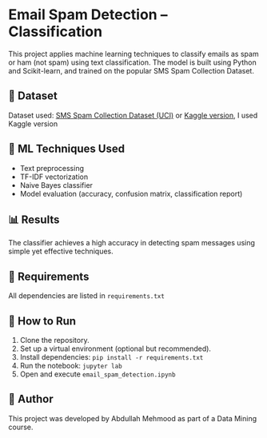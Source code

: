 # Email Spam Detection – Classification

This project applies machine learning techniques to classify emails as spam or ham (not spam) using text classification. The model is built using Python and Scikit-learn, and trained on the popular SMS Spam Collection Dataset.

## 📁 Dataset
Dataset used: [SMS Spam Collection Dataset (UCI)](https://archive.ics.uci.edu/ml/datasets/SMS+Spam+Collection) or [Kaggle version](https://www.kaggle.com/datasets/uciml/sms-spam-collection-dataset), I used Kaggle version

## 🧠 ML Techniques Used
- Text preprocessing
- TF-IDF vectorization
- Naive Bayes classifier
- Model evaluation (accuracy, confusion matrix, classification report)

## 📊 Results
The classifier achieves a high accuracy in detecting spam messages using simple yet effective techniques.

## 📝 Requirements
All dependencies are listed in `requirements.txt`

## 🚀 How to Run
1. Clone the repository.
2. Set up a virtual environment (optional but recommended).
3. Install dependencies: `pip install -r requirements.txt`
4. Run the notebook: `jupyter lab`
5. Open and execute `email_spam_detection.ipynb`

## 🤖 Author
This project was developed by Abdullah Mehmood as part of a Data Mining course.
